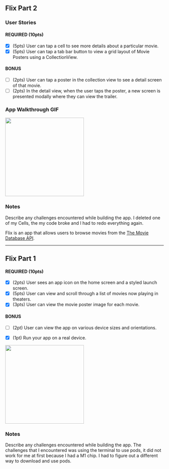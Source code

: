 ## Flix Part 2

### User Stories

#### REQUIRED (10pts)
- [x] (5pts) User can tap a cell to see more details about a particular movie.
- [x] (5pts) User can tap a tab bar button to view a grid layout of Movie Posters using a CollectionView.

#### BONUS
- [ ] (2pts) User can tap a poster in the collection view to see a detail screen of that movie.
- [ ] (2pts) In the detail view, when the user taps the poster, a new screen is presented modally where they can view the trailer.

### App Walkthrough GIF
<img src="http://g.recordit.co/ZwqBf8Q3Pw.gif" width=250><br>

### Notes
Describe any challenges encountered while building the app.
I deleted one of my Cells, the my code broke and I had to redo everything again.


Flix is an app that allows users to browse movies from the [The Movie Database API](http://docs.themoviedb.apiary.io/#).


---

## Flix Part 1



#### REQUIRED (10pts)
- [x] (2pts) User sees an app icon on the home screen and a styled launch screen.
- [x] (5pts) User can view and scroll through a list of movies now playing in theaters.
- [x] (3pts) User can view the movie poster image for each movie.

#### BONUS
- [ ] (2pt) User can view the app on various device sizes and orientations.
- [x] (1pt) Run your app on a real device.


<img src="http://g.recordit.co/XAvmngKubD.gif" width=250><br>

### Notes
Describe any challenges encountered while building the app.
The challenges that I encountered was using the terminal to use pods, it did not work for me at first because I had a M1 chip. I had to figure out a different way to download and use pods.

